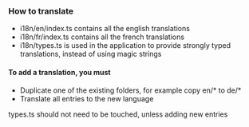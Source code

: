 ### How to translate

* i18n/en/index.ts contains all the english translations
* i18n/fr/index.ts contains all the french translations
* i18n/types.ts is used in the application to provide strongly typed translations, instead of using magic strings


#### To add a translation, you must

* Duplicate one of the existing folders, for example copy en/* to de/*
* Translate all entries to the new language

types.ts should not need to be touched, unless adding new entries
